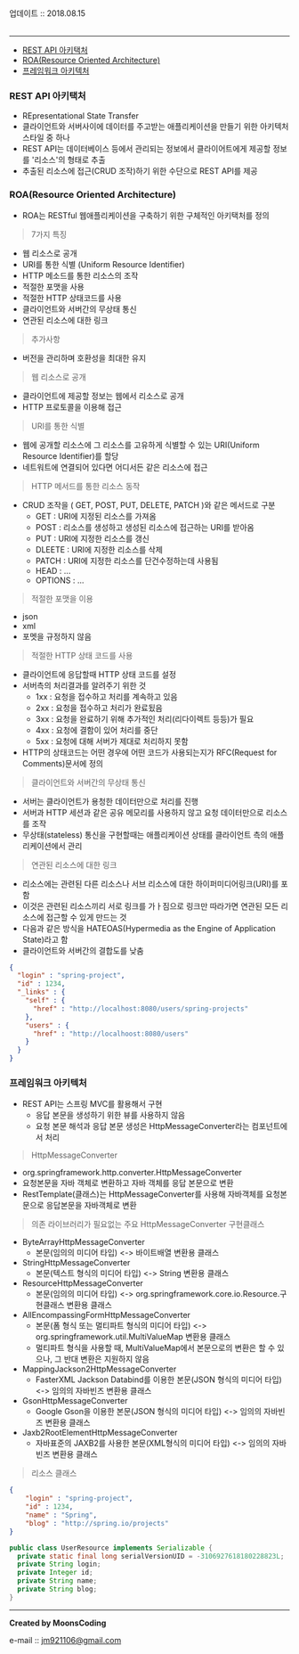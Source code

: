 
<div class="pull-right">  업데이트 :: 2018.08.15 </div><br>

---

<!-- @import "[TOC]" {cmd="toc" depthFrom=1 depthTo=6 orderedList=false} -->
<!-- code_chunk_output -->

* [REST API 아키택처](#rest-api-아키택처)
* [ROA(Resource Oriented Architecture)](#roaresource-oriented-architecture)
* [프레임워크 아키텍처](#프레임워크-아키텍처)

<!-- /code_chunk_output -->

### REST API 아키택처

- REpresentational State Transfer
- 클라이언트와 서버사이에 데이터를 주고받는 애플리케이션을 만들기 위한 아키텍처 스타일 중 하나
- REST API는 데이터베이스 등에서 관리되는 정보에서 클라이어트에게 제공할 정보를 '리소스'의 형태로 추출
- 추출된 리소스에 접근(CRUD 조작)하기 위한 수단으로 REST API를 제공

### ROA(Resource Oriented Architecture)

- ROA는 RESTful 웹애플리케이션을 구축하기 위한 구체적인 아키택처를 정의

> 7가지 특징
- 웹 리소스로 공개
- URI를 통한 식별 (Uniform Resource Identifier)
- HTTP 메소드를 통한 리소스의 조작
- 적절한 포맷을 사용
- 적절한 HTTP 상태코드를 사용
- 클라이언트와 서버간의 무상태 통신
- 연관된 리소스에 대한 링크

> 추가사항
- 버전을 관리하며 호환성을 최대한 유지

> 웹 리소스로 공개

- 클라이언트에 제공할 정보는 웹에서 리소스로 공개
- HTTP 프로토콜을 이용해 접근

> URI를 통한 식별

- 웹에 공개할 리소스에 그 리소스를 고유하게 식별할 수 있는 URI(Uniform Resource Identifier)를 할당
- 네트워트에 연결되어 있다면 어디서든 같은 리소스에 접근

> HTTP 메서드를 통한 리소스 동작

- CRUD 조작을 ( GET, POST, PUT, DELETE, PATCH )와 같은 메서드로 구분
  - GET : URI에 지정된 리소스를 가져옴
  - POST : 리소스를 생성하고 생성된 리소스에 접근하는 URI를 받아옴
  - PUT : URI에 지정한 리소스를 갱신
  - DLEETE : URI에 지정한 리소스를 삭제
  - PATCH : URI에 지정한 리소스를 단건수정하는데 사용됨
  - HEAD : ...
  - OPTIONS : ...

> 적절한 포맷을 이용

- json
- xml
- 포멧을 규정하지 않음

> 적절한 HTTP 상태 코드를 사용

- 클라이언트에 응답할때 HTTP 상태 코드를 설정
- 서버측의 처리결과를 알려주기 위한 것
  - 1xx : 요청을 접수하고 처리를 계속하고 있음
  - 2xx : 요청을 접수하고 처리가 완료됬음
  - 3xx : 요청을 완료하기 위해 추가적인 처리(리다이렉트 등등)가 필요
  - 4xx : 요청에 결함이 있어 처리를 중단
  - 5xx : 요청에 대해 서버가 제대로 처리하지 못함
- HTTP의 상태코드는 어떤 경우에 어떤 코드가 사용되는지가 RFC(Request for Comments)문서에 정의

> 클라이언트와 서버간의 무상태 통신

- 서버는 클라이언트가 용청한 데이터만으로 처리를 진행
- 서버과 HTTP 세션과 같은 공유 메모리를 사용하지 않고 요청 데이터만으로 리소스를 조작
- 무상태(stateless) 통신을 구현할때는 애플리케이션 상태를 클라이언트 측의 애플리케이션에서 관리

>  연관된 리소스에 대한 링크

- 리소스에는 관련된 다른 리소스나 서브 리소스에 대한 하이퍼미디어링크(URI)를 포함
- 이것은 관련된 리소스끼리 서로 링크를 가ㅏ짐으로 링크만 따라가면 연관된 모든 리소스에 접근할 수 있게 만드는 것
- 다음과 같은 방식을 HATEOAS(Hypermedia as the Engine of Application State)라고 함
- 클라이언트와 서버간의 결합도를 낮춤

```json
{
  "login" : "spring-project",
  "id" : 1234,
  "_links" : {
    "self" : {
      "href" : "http://localhost:8080/users/spring-projects"
    },
    "users" : {
      "href" : "http://localhoost:8080/users"
    }
  }
}
```

### 프레임워크 아키텍처

- REST API는 스프링 MVC를 활용해서 구현
  - 응답 본문을 생성하기 위한 뷰를 사용하지 않음
  - 요청 본문 해석과 응답 본문 생성은 HttpMessageConverter라는 컴포넌트에서 처리

> HttpMessageConverter

- org.springframework.http.converter.HttpMessageConverter
- 요청본문을 자바 객체로 변환하고 자바 객체를 응답 본문으로 변환
- RestTemplate(클래스)는 HttpMessageConverter를 사용해 자바객체를 요청본문으로 응답본문을 자바객체로 변환

> 의존 라이브러리가 필요없는 주요 HttpMessageConverter 구현클래스

- ByteArrayHttpMessageConverter
  - 본문(임의의 미디어 타입) <-> 바이트배열 변환용 클래스
- StringHttpMessageConverter
  - 본문(텍스트 형식의 미디어 타입) <-> String 변환용 클래스
- ResourceHttpMessageConverter
  - 본문(임의의 미디어 타입) <-> org.springframework.core.io.Resource.구현클래스 변환용 클래스
- AllEncompassingFormHttpMessageConverter
  - 본문(폼 형식 또는 멀티파트 형식의 미디어 타입) <-> org.springframework.util.MultiValueMap 변환용 클래스
  - 멀티파트 형식을 사용할 때, MultiValueMap에서 본문으로의 변환은 할 수 있으나, 그 반대 변환은 지원하지 않음
- MappingJackson2HttpMessageConverter
  - FasterXML Jackson Databind를 이용한 본문(JSON 형식의 미디어 타입) <-> 임의의 자바빈즈 변환용 클래스
- GsonHttpMessageConverter
  - Google Gson을 이용한 본문(JSON 형식의 미디어 타입) <-> 임의의 자바빈즈 변환용 클래스
- Jaxb2RootElementHttpMessageConverter
  - 자바표준의 JAXB2를 사용한 본문(XML형식의 미디어 타입) <-> 임의의 자바빈즈 변환용 클래스

> 리소스 클래스

```json
{
    "login" : "spring-project",
    "id" : 1234,
    "name" : "Spring",
    "blog" : "http://spring.io/projects"
}
```

```java
public class UserResource implements Serializable {
  private static final long serialVersionUID = -3106927618180228823L;
  private String login;
  private Integer id;
  private String name;
  private String blog;
}
```

---

**Created by MoonsCoding**

e-mail :: jm921106@gmail.com
